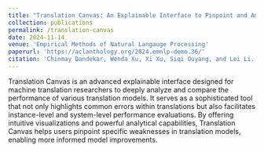 ```yaml
---
title: "Translation Canvas: An Explainable Interface to Pinpoint and Analyze Translation Systems"
collection: publications
permalink: /translation-canvas
date: 2024-11-14
venue: 'Empirical Methods of Natural Langauge Processing'
paperurl: 'https://aclanthology.org/2024.emnlp-demo.36/'
citation: 'Chinmay Dandekar, Wenda Xu, Xi Xu, Siqi Ouyang, and Lei Li. 2024. Translation Canvas: An Explainable Interface to Pinpoint and Analyze Translation Systems. In Proceedings of the 2024 Conference on Empirical Methods in Natural Language Processing: System Demonstrations, pages 344–350, Miami, Florida, USA. Association for Computational Linguistics.'
---
```


Translation Canvas is an advanced explainable interface designed for machine translation researchers to deeply analyze and compare the performance of various translation models. It serves as a sophisticated tool that not only highlights common errors within translations but also facilitates instance-level and system-level performance evaluations. By offering intuitive visualizations and powerful analytical capabilities, Translation Canvas helps users pinpoint specific weaknesses in translation models, enabling more informed model improvements.
